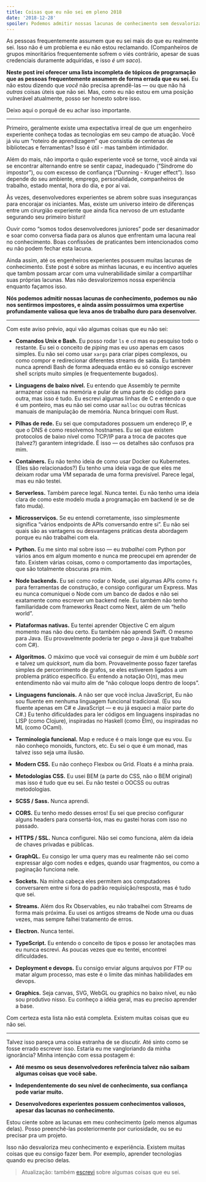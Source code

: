 ```yaml
---
title: Coisas que eu não sei em pleno 2018
date: '2018-12-28'
spoiler: Podemos admitir nossas lacunas de conhecimento sem desvalorizar nossa experiência.
---
```


As pessoas frequentemente assumem que eu sei mais do que eu realmente sei. Isso não é um problema e eu não estou reclamando. (Companheiros de grupos minoritários frequentemente sofrem o viés contrário, apesar de suas credenciais duramente adquiridas, e isso *é um saco*).

**Neste post irei oferecer uma lista incompleta de tópicos de programação que as pessoas frequentemente assumem de forma errada que eu sei.** Eu não estou dizendo que *você* não precisa aprendê-las — ou que não há *outras* coisas úteis que não sei. Mas, como eu não estou em uma posição vulnerável atualmente, posso ser honesto sobre isso.

Deixo aqui o porquê de eu achar isso importante.

---

Primeiro, geralmente existe uma expectativa irreal de que um engenheiro experiente conheça todas as tecnologias em seu campo de atuação. Você já viu um “roteiro de aprendizagem” que consistia de centenas de bibliotecas e ferramentas? Isso é útil - mas também intimidador.

Além do mais, não importa o quão experiente você se torne, você ainda vai se encontrar alternando entre se sentir capaz, inadequado (“Síndrome do impostor”), ou com excesso de confiança (“Dunning - Kruger effect”). Isso depende do seu ambiente, emprego, personalidade, companheiros de trabalho, estado mental, hora do dia, e por aí vai.

Às vezes, desenvolvedores experientes se abrem sobre suas inseguranças para encorajar os iniciantes. Mas, existe um universo inteiro de diferenças entre um cirurgião experiente que ainda fica nervoso de um estudante segurando seu primeiro bisturi!

Ouvir como “somos todos desenvolvedores juniores” pode ser desanimador e soar como conversa fiada para os alunos que enfrentam uma lacuna real no conhecimento. Boas confissões de praticantes bem intencionados como eu não podem fechar esta lacuna.

Ainda assim, até os engenheiros experientes possuem muitas lacunas de conhecimento. Este post é sobre as minhas lacunas, e eu incentivo aqueles que tambm possam arcar com uma vulnerabilidade similar a compartilhar suas próprias lacunas. Mas não desvalorizemos nossa experiência enquanto façamos isso.

**Nós podemos admitir nossas lacunas de conhecimento, podemos ou não nos sentirmos impostores, e ainda assim possuírmos uma expertise profundamente valiosa que leva anos de trabalho duro para desenvolver.**

---

Com este aviso prévio, aqui vão algumas coisas que eu não sei:

* **Comandos Unix e Bash.**  Eu posso rodar `ls` e `cd` mas eu pesquiso todo o restante. Eu sei o conceito de *piping* mas eu uso apenas em casos simples. Eu não sei como usar `xargs` para criar pipes complexos, ou como compor e redirecionar diferentes streams de saída. Eu também nunca aprendi Bash de forma adequada então eu só consigo escrever shell scripts muito simples (e frequentemente bugados).

* **Linguagens de baixo nível.** Eu entendo que Assembly te permite armazenar coisas na memória e pular de uma parte do código para outra, mas isso é tudo. Eu escrevi algumas linhas de C e entendo o que é um ponteiro, mas eu não sei como usar `malloc` ou outras técnicas manuais de manipulação de memória. Nunca brinquei com Rust.

* **Pilhas de rede.** Eu sei que computadores possuem um endereço IP, e que o DNS é como resolvemos hostnames. Eu sei que existem protocolos de baixo nível como TCP/IP para a troca de pacotes que (talvez?) garantem integridade. É isso — os detalhes são confusos pra mim.

* **Containers.** Eu não tenho ideia de como usar Docker ou Kubernetes. (Eles são relacionados?) Eu tenho uma ideia vaga de que eles me deixam rodar uma VM separada de uma forma previsível. Parece legal, mas eu não testei.

* **Serverless.** Também parece legal. Nunca tentei. Eu não tenho uma ideia clara de como este modelo muda a programação em backend (e se de fato muda).

* **Microsserviços.** Se eu entendi corretamente, isso simplesmente significa “vários endpoints de APIs conversando entre si”. Eu não sei quais são as vantagens ou desvantagens práticas desta abordagem porque eu não trabalhei com ela.

* **Python.** Eu me sinto mal sobre isso — eu *trabalhei* com Python por vários anos em algum momento e nunca me preocupei em aprender de fato. Existem várias coisas, como o comportamento das importações, que são totalmente obscuras pra mim.

* **Node backends.** Eu sei como rodar o Node, usei algumas APIs como `fs` para ferramentas de construção, e consigo configurar um Express. Mas eu nunca comuniquei o Node com um banco de dados e não sei exatamente como escrever um backend nele. Eu também não tenho familiaridade com frameworks React como Next, além de um “hello world”.

* **Plataformas nativas.** Eu tentei aprender Objective C em algum momento mas não deu certo. Eu também não aprendi Swift. O mesmo para Java. (Eu provavelmente poderia ter pego o Java já que trabalhei com C#).

* **Algoritmos.** O máximo que você vai conseguir de mim é um *bubble sort* e talvez um *quicksort*, num dia bom. Provavelmente posso fazer tarefas simples de percorrimento de grafos, se eles estiverem ligados a um problema prático específico. Eu entendo a notação O(n), mas meu entendimento não vai muito alm de “não coloque loops dentro de loops”.

* **Linguagens funcionais.** A não ser que você inclua JavaScript, Eu não sou fluente em nenhuma linguagem funcional tradicional. (Eu sou fluente apenas em C# e JavaScript — e eu já esqueci a maior parte do C#.) Eu tenho dificuldades para ler códigos em linguagens inspiradas no LISP (como Clojure), inspiradas no Haskell (como Elm), ou inspiradas no ML (como OCaml).

* **Terminologia funcional.** Map e reduce é o mais longe que eu vou. Eu não conheço monoids, functors, etc. Eu sei o que é um monad, mas talvez isso seja uma ilusão.

* **Modern CSS.** Eu não conheço Flexbox ou Grid. Floats é a minha praia.

* **Metodologias CSS.** Eu usei BEM (a parte do CSS, não o BEM original) mas isso é tudo que eu sei. Eu não testei o OOCSS ou outras metodologias.

* **SCSS / Sass.** Nunca aprendi.

* **CORS.** Eu tenho medo desses erros! Eu sei que preciso configurar alguns headers para consertá-los, mas eu gastei horas com isso no passado.

* **HTTPS / SSL.** Nunca configurei. Não sei como funciona, além da ideia de chaves privadas e públicas.

* **GraphQL.** Eu consigo ler uma query mas eu realmente não sei como expressar algo com nodes e edges, quando usar fragmentos, ou como a paginação funciona nele.

* **Sockets.** Na minha cabeça eles permitem aos computadores conversarem entre si fora do padrão requisição/resposta, mas é tudo que sei.

* **Streams.** Além dos Rx Observables, eu não trabalhei com Streams de forma mais próxima. Eu usei os antigos streams de Node uma ou duas vezes, mas sempre falhei tratamento de erros.

* **Electron.** Nunca tentei.

* **TypeScript.** Eu entendo o conceito de tipos e posso ler anotações mas eu nunca escrevi. As poucas vezes que eu tentei, encontrei dificuldades.

* **Deployment e devops.** Eu consigo enviar alguns arquivos por FTP ou matar algum processo, mas este é o limite das minhas habilidades em devops.

* **Graphics.** Seja canvas, SVG, WebGL ou graphics no baixo nível, eu não sou produtivo nisso. Eu conheço a idéia geral, mas eu preciso aprender a base.

Com certeza esta lista não está completa. Existem muitas coisas que eu não sei.

---

Talvez isso pareça uma coisa estranha de se discutir. Até sinto como se fosse errado escrever isso. Estaria eu me vangloriando da minha ignorância? Minha intenção com essa postagem é:

* **Até mesmo os seus desenvolvedores referência talvez não saibam algumas coisas que você sabe.**

* **Independentemente do seu nível de conhecimento, sua confiança pode variar muito.**

* **Desenvolvedores experientes possuem conhecimentos valiosos, apesar das lacunas no conhecimento.**

Estou ciente sobre as lacunas em meu conhecimento (pelo menos algumas delas). Posso preenchê-las posteriormente por curiosidade, ou se eu precisar pra um projeto.

Isso não desvaloriza meu conhecimento e experiência. Existem muitas coisas que eu consigo fazer bem. Por exemplo, aprender tecnologias quando eu preciso delas.

>Atualização: também [escrevi](/the-elements-of-ui-engineering/) sobre algumas coisas que eu sei.
